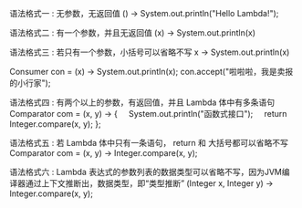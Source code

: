 语法格式一 : 无参数，无返回值
() -> System.out.println("Hello Lambda!");

语法格式二 : 有一个参数，并且无返回值
(x) -> System.out.println(x)

语法格式三 : 若只有一个参数，小括号可以省略不写
x -> System.out.println(x)

Consumer<String> con = (x) -> System.out.println(x);
con.accept("啦啦啦，我是卖报的小行家");

语法格式四 : 有两个以上的参数，有返回值，并且 Lambda 体中有多条语句
Comparator<Integer> com = (x, y) -> {
    System.out.println("函数式接口");
    return Integer.compare(x, y);
};

语法格式五 : 若 Lambda 体中只有一条语句， return 和 大括号都可以省略不写
Comparator<Integer> com = (x, y) -> Integer.compare(x, y);

语法格式六 : Lambda 表达式的参数列表的数据类型可以省略不写，因为JVM编译器通过上下文推断出，数据类型，即“类型推断”
(Integer x, Integer y) -> Integer.compare(x, y);
